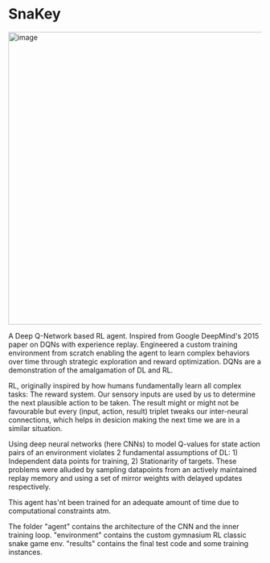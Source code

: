 # SnaKey

<img width="1000" height="582" alt="image" src="https://github.com/user-attachments/assets/b3943b17-f67c-4acb-8746-9003539ba35d" />

A Deep Q-Network based RL agent. Inspired from Google DeepMind's 2015 paper on DQNs with experience replay. Engineered a custom training environment from scratch enabling the agent to learn complex behaviors over time through strategic exploration and reward optimization. DQNs are a demonstration of the amalgamation of DL and RL. 

RL, originally inspired by how humans fundamentally learn all complex tasks: The reward system. Our sensory inputs are used by us to determine the next plausible action to be taken. The result might or might not be favourable but every (input, action, result) triplet tweaks our inter-neural connections, which helps in desicion making the next time we are in a similar situation. 

Using deep neural networks (here CNNs) to model Q-values for state action pairs of an environment violates 2 fundamental assumptions of DL: 1) Independent data points for training, 2) Stationarity of targets. These problems were alluded by sampling datapoints from an actively maintained replay memory and using a set of mirror weights with delayed updates respectively.

This agent has'nt been trained for an adequate amount of time due to computational constraints atm.

The folder "agent" contains the architecture of the CNN and the inner training loop. "environment" contains the custom gymnasium RL classic snake game env. "results" contains the final test code and some training instances.



